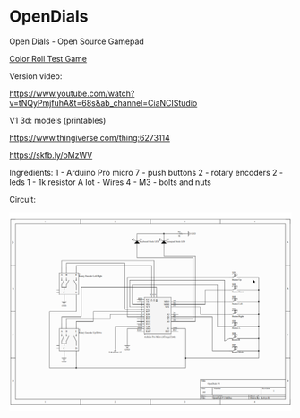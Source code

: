 # OpenDials
Open Dials - Open Source Gamepad 

[Color Roll Test Game](https://github.com/Kelvysb/ColorRoll)

Version video:

https://www.youtube.com/watch?v=tNQyPmjfuhA&t=68s&ab_channel=CiaNCIStudio

V1 3d: models (printables)

https://www.thingiverse.com/thing:6273114

https://skfb.ly/oMzWV

Ingredients:
1 - Arduino Pro micro
7 - push buttons
2 - rotary encoders
2 - leds
1 - 1k resistor
A lot - Wires
4 - M3 - bolts and nuts

Circuit:

![circuit](./docs/Circuit%20Schema.png)
